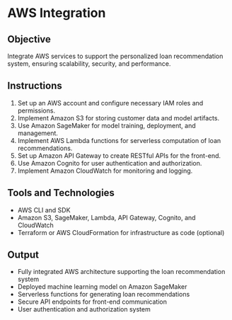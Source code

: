 # AWS Integration

## Objective
Integrate AWS services to support the personalized loan recommendation system, ensuring scalability, security, and performance.

## Instructions
1. Set up an AWS account and configure necessary IAM roles and permissions.
2. Implement Amazon S3 for storing customer data and model artifacts.
3. Use Amazon SageMaker for model training, deployment, and management.
4. Implement AWS Lambda functions for serverless computation of loan recommendations.
5. Set up Amazon API Gateway to create RESTful APIs for the front-end.
6. Use Amazon Cognito for user authentication and authorization.
7. Implement Amazon CloudWatch for monitoring and logging.

## Tools and Technologies
- AWS CLI and SDK
- Amazon S3, SageMaker, Lambda, API Gateway, Cognito, and CloudWatch
- Terraform or AWS CloudFormation for infrastructure as code (optional)

## Output
- Fully integrated AWS architecture supporting the loan recommendation system
- Deployed machine learning model on Amazon SageMaker
- Serverless functions for generating loan recommendations
- Secure API endpoints for front-end communication
- User authentication and authorization system